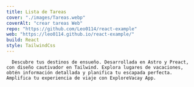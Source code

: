 ```yaml
---
title: Lista de Tareas
cover: "./images/Tareas.webp"
coverAlt: "crear tareas Web"
repo: "https://github.com/Leo0114/react-example"
web: "https://leo0114.github.io/react-example/"
build: React
style: TailwindCss
---
```


      Descubre tus destinos de ensueño. Desarrollada en Astro y Preact, con diseño cautivador en Tailwind. Explora lugares de vacaciones, obtén información detallada y planifica tu escapada perfecta. Amplifica tu experiencia de viaje con ExploreVacay App.
